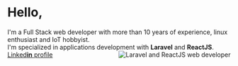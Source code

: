 # Hello,
<div>
    I'm a Full Stack web developer with more than 10 years of experience, linux enthusiast and IoT hobbyist.<br />
    I'm specialized in applications development with <b>Laravel</b> and <b>ReactJS</b>.<br />
    <img align="right" src="https://www.artizanatweb.ro/github/laravel_and_react.png" alt="Laravel and ReactJS web developer" />
</div>
<div>
    <a href="https://www.linkedin.com/in/daniel-cana-3b313a43/" target="_blank">Linked<b>in</b> profile</a>
</div>